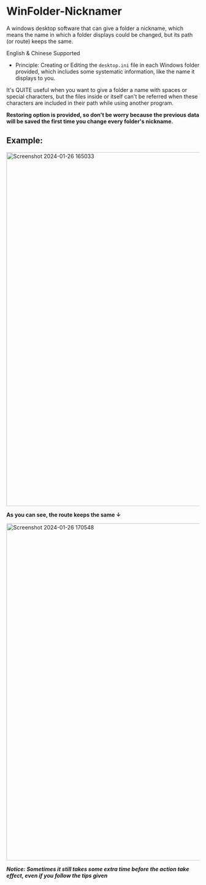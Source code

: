# WinFolder-Nicknamer

A windows desktop software that can give a folder a nickname, which means the name in which a folder displays could be changed, but its path (or route) keeps the same.

English & Chinese Supported

* Principle: Creating or Editing the `desktop.ini` file in each Windows folder provided, which includes some systematic information, like the name it displays to you.

It's QUITE useful when you want to give a folder a name with spaces or special characters, but the files inside or itself can't be referred when these characters are included in their path while using another program.

**Restoring option is provided, so don't be worry because the previous data will be saved the first time you change every folder's nickname.**

## Example:

<img width="924" alt="Screenshot 2024-01-26 165033" src="https://github.com/HNRobert/WinFolder-Nicknamer/assets/120773486/c5dbfe6d-fa1b-4b13-bbf1-39df3fb51d49">

**As you can see, the route keeps the same ↓**

<img width="880" alt="Screenshot 2024-01-26 170548" src="https://github.com/HNRobert/WinFolder-Nicknamer/assets/120773486/3d7820b3-381f-4c7b-912f-d8bbb9f4e69a">

***Notice: Sometimes it still takes some extra time before the action take effect, even if you follow the tips given***

